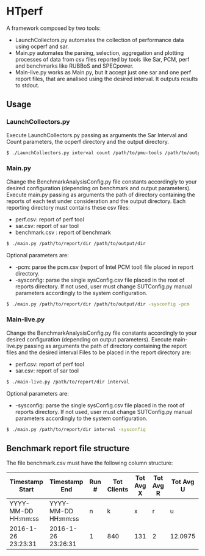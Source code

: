 # HTperf
A framework composed by two tools:
 - LaunchCollectors.py automates the collection of performance data using ocperf and sar.
 - Main.py automates the parsing, selection, aggregation and plotting processes of data from csv files reported by tools like Sar, PCM, perf and benchmarks like RUBBoS and SPECpower.
 - Main-live.py works as Main.py, but it accept just one sar and one perf report files, that are analised using the desired interval. It outputs results to stdout.

## Usage
### LaunchCollectors.py
Execute LaunchCollectors.py passing as arguments the Sar Interval and Count parameters, the ocperf directory and the output directory.
```sh
$ ./LaunchCollectors.py interval count /path/to/pmu-tools /path/to/output/dir
```

### Main.py
Change the BenchmarkAnalysisConfig.py file constants accordingly to your desired configuration (depending on benchmark and output parameters).
Execute main.py passing as arguments the path of directory containing the reports of each test under consideration and the output directory.
Each reporting directory must contains these csv files:

 - perf.csv: report of perf tool
 - sar.csv: report of sar tool
 - benchmark.csv : report of benchmark

```sh
$ ./main.py /path/to/report/dir /path/to/output/dir
```

Optional parameters are:

 - -pcm: parse the pcm.csv (report of Intel PCM tool) file placed in report directory.
 - -sysconfig: parse the single sysConfig.csv file placed in the root of reports directory. If not used, user must change SUTConfig.py manual parameters accordingly to the system configuration.

```sh
$ ./main.py /path/to/report/dir /path/to/output/dir -sysconfig -pcm
```

### Main-live.py
Change the BenchmarkAnalysisConfig.py file constants accordingly to your desired configuration (depending on output parameters).
Execute main-live.py passing as arguments the path of directory containing the report files and the desired interval
Files to be placed in the report directory are:

 - perf.csv: report of perf tool
 - sar.csv: report of sar tool

```sh
$ ./main-live.py /path/to/report/dir interval
```

Optional parameters are:

 - -sysconfig: parse the single sysConfig.csv file placed in the root of reports directory. If not used, user must change SUTConfig.py manual parameters accordingly to the system configuration.

```sh
$ ./main.py /path/to/report/dir interval -sysconfig
```

## Benchmark report file structure
The file benchmark.csv must have the following column structure:

| Timestamp Start | Timestamp End | Run # | Tot Clients | Tot Avg X | Tot Avg R | Tot Avg U |
| --------------- | ------------- | ----- | ----------- | --------- | --------- | --------- |
| YYYY-MM-DD HH:mm:ss | YYYY-MM-DD HH:mm:ss | n | k | x | r | u |
| 2016-1-26 23:23:31 | 2016-1-26 23:26:31 | 1 | 840 | 131 | 2 | 12.0975 |